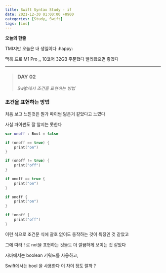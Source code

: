 ```yaml
---
title: Swift Syntax Study - if
date: 2021-12-30 01:00:00 +0900
categories: [Study, Swift]
tags: [ios]
---
```


**오늘의 한줄**

TMI지만 오늘은 내 생일이다 :happy: 

맥북 프로 M1 Pro ,, 10코어 32GB 주문했다 빨리왔으면 좋겠다



---



> ### DAY 02
>
> *Swift에서 조건을 표현하는 방법*



### 조건을 표현하는 방법

처음 보고 느낀것은 뭔가 파이썬 닮은거 같았다고 느꼈다

사실 파이썬도 잘 알지는 못한다



```Swift
var onoff : Bool = false

if (onoff == true) {
    print("on")
}

if (onoff != true) {
    print("off")
}

if onoff == true {
    print("on")
}

if onoff {
    print("on")
}

if !onoff {
    print("off")
}
```

이런 식으로 조건문 식에 괄호 없이도 동작하는 것이 특징인 것 같았고

그에 따라 ! 로 not을 표현하는 것들도 더 깔끔하게 보이는 것 같았다



자바에서는  boolean 키워드를 사용하고,

Swift에서는 bool 을 사용한다 이 차이 정도 랄까 ?

